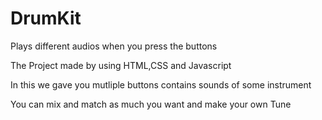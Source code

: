 # DrumKit
Plays different audios when you press the buttons 

The Project made by using HTML,CSS and Javascript

In this we gave you mutliple buttons contains sounds of some instrument

You can mix and match as much you want and make your own Tune
